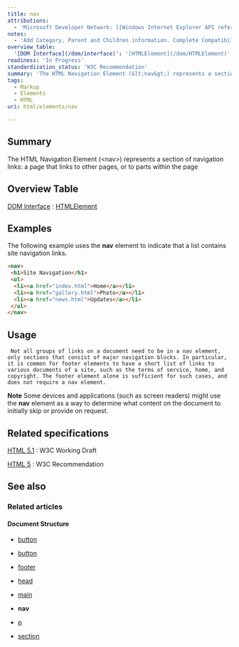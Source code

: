 ```yaml
---
title: nav
attributions:
  - 'Microsoft Developer Network: [[Windows Internet Explorer API reference](http://msdn.microsoft.com/en-us/library/ie/hh828809%28v=vs.85%29.aspx) Article]'
notes:
  - 'Add Category, Parent and Children information. Complete Compatibility table.'
overview_table:
  '[DOM Interface](/dom/interface)': '[HTMLElement](/dom/HTMLElement)'
readiness: 'In Progress'
standardization_status: 'W3C Recommendation'
summary: 'The HTML Navigation Element (&lt;nav&gt;) represents a section of navigation links: a page that links to other pages, or to parts within the page'
tags:
  - Markup
  - Elements
  - HTML
uri: html/elements/nav

---
```

## Summary

The HTML Navigation Element (&lt;nav&gt;) represents a section of navigation links: a page that links to other pages, or to parts within the page

## Overview Table

[DOM Interface](/dom/interface)
:   [HTMLElement](/dom/HTMLElement)

## Examples

The following example uses the **nav** element to indicate that a list contains site navigation links.

``` html
<nav>
 <h1>Site Navigation</h1>
 <ul>
  <li><a href="index.html">Home</a></li>
  <li><a href="gallery.html">Photo</a></li>
  <li><a href="news.html">Updates</a></li>
 </ul>
</nav>
```

## Usage

     Not all groups of links on a document need to be in a nav element, only sections that consist of major navigation blocks. In particular, it is common for footer elements to have a short list of links to various documents of a site, such as the terms of service, home, and copyright. The footer element alone is sufficient for such cases, and does not require a nav element.

**Note** Some devices and applications (such as screen readers) might use the **nav** element as a way to determine what content on the document to initially skip or provide on request.

## Related specifications

[HTML 5.1](http://www.w3.org/TR/html51/sections.html#the-nav-element)
:   W3C Working Draft

[HTML 5](http://www.w3.org/TR/html5/sections.html#the-nav-element)
:   W3C Recommendation

## See also

### Related articles

#### Document Structure

-   [button](/html/elements/button)

-   [button](/html/elements/button/ja)

-   [footer](/html/elements/footer)

-   [head](/html/elements/head)

-   [main](/html/elements/main)

-   **nav**

-   [p](/html/elements/p)

-   [section](/html/elements/section)
